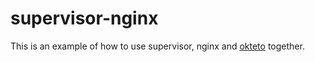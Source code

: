 # supervisor-nginx

This is an example of how to use supervisor, nginx and [okteto](https://github.com/okteto/okteto) together.

